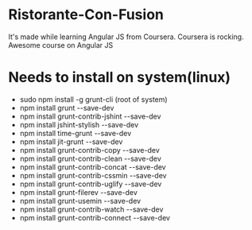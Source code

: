 # Ristorante-Con-Fusion
It's made while learning Angular JS from Coursera. Coursera is rocking. Awesome course on Angular JS

# Needs to install on system(linux)
* sudo npm install -g grunt-cli (root of system)
* npm install grunt --save-dev
* npm install grunt-contrib-jshint --save-dev
* npm install jshint-stylish --save-dev
* npm install time-grunt --save-dev
* npm install jit-grunt --save-dev
* npm install grunt-contrib-copy --save-dev
* npm install grunt-contrib-clean --save-dev
* npm install grunt-contrib-concat --save-dev
* npm install grunt-contrib-cssmin --save-dev
* npm install grunt-contrib-uglify --save-dev
* npm install grunt-filerev --save-dev
* npm install grunt-usemin --save-dev
* npm install grunt-contrib-watch --save-dev
* npm install grunt-contrib-connect --save-dev